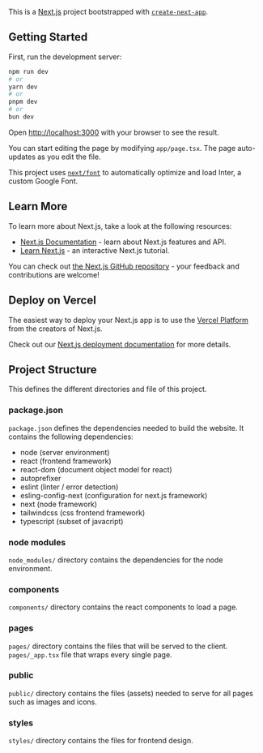 This is a [Next.js](https://nextjs.org/) project bootstrapped with [`create-next-app`](https://github.com/vercel/next.js/tree/canary/packages/create-next-app).

## Getting Started

First, run the development server:

```bash
npm run dev
# or
yarn dev
# or
pnpm dev
# or
bun dev
```

Open [http://localhost:3000](http://localhost:3000) with your browser to see the result.

You can start editing the page by modifying `app/page.tsx`. The page auto-updates as you edit the file.

This project uses [`next/font`](https://nextjs.org/docs/basic-features/font-optimization) to automatically optimize and load Inter, a custom Google Font.

## Learn More

To learn more about Next.js, take a look at the following resources:

- [Next.js Documentation](https://nextjs.org/docs) - learn about Next.js features and API.
- [Learn Next.js](https://nextjs.org/learn) - an interactive Next.js tutorial.

You can check out [the Next.js GitHub repository](https://github.com/vercel/next.js/) - your feedback and contributions are welcome!

## Deploy on Vercel

The easiest way to deploy your Next.js app is to use the [Vercel Platform](https://vercel.com/new?utm_medium=default-template&filter=next.js&utm_source=create-next-app&utm_campaign=create-next-app-readme) from the creators of Next.js.

Check out our [Next.js deployment documentation](https://nextjs.org/docs/deployment) for more details.

## Project Structure

This defines the different directories and file of this project. 

### package.json
```package.json``` defines the dependencies needed to build the website. It contains the following dependencies:
- node (server environment)
- react (frontend framework)
- react-dom (document object model for react)
- autoprefixer
- eslint (linter / error detection)
- esling-config-next (configuration for next.js framework)
- next (node framework)
- tailwindcss (css frontend framework)
- typescript (subset of javacript)

### node modules
```node_modules/``` directory contains the dependencies for the node environment.

### components
```components/``` directory contains the react components to load a page.

### pages 
```pages/``` directory contains the files that will be served to the client.
```pages/_app.tsx``` file that wraps every single page.

### public
```public/``` directory contains the files (assets) needed to serve for all pages such as images and icons.

### styles
```styles/``` directory contains the files for frontend design.